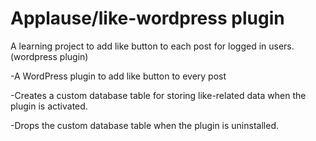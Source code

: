# Applause/like-wordpress plugin

A learning project to add like button to each post for logged in users. (wordpress plugin)

-A WordPress plugin to add like button to every post

-Creates a custom database table for storing like-related data when the plugin is activated.

-Drops the custom database table when the plugin is uninstalled.
